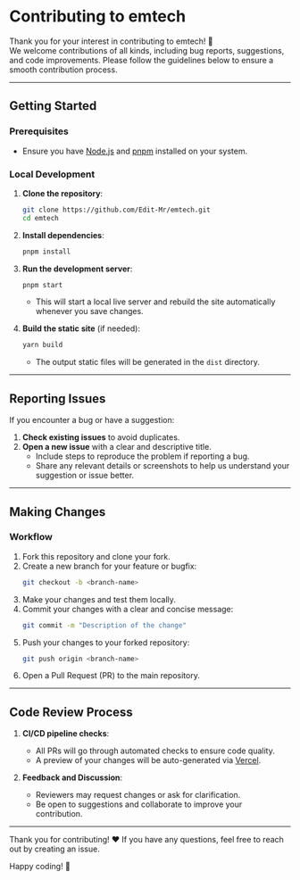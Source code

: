 # Contributing to emtech

Thank you for your interest in contributing to emtech! 🎉  
We welcome contributions of all kinds, including bug reports, suggestions, and code improvements. Please follow the guidelines below to ensure a smooth contribution process.

---

## Getting Started

### Prerequisites

- Ensure you have [Node.js](https://nodejs.org/) and [pnpm](https://pnpm.io/zh-TW/) installed on your system.

### Local Development

1. **Clone the repository**:
    ```bash
    git clone https://github.com/Edit-Mr/emtech.git
    cd emtech
    ```
2. **Install dependencies**:
    ```bash
    pnpm install
    ```
3. **Run the development server**:

    ```bash
    pnpm start
    ```

    - This will start a local live server and rebuild the site automatically whenever you save changes.

4. **Build the static site** (if needed):

    ```bash
    yarn build
    ```

    - The output static files will be generated in the `dist` directory.

---

## Reporting Issues

If you encounter a bug or have a suggestion:

1. **Check existing issues** to avoid duplicates.
2. **Open a new issue** with a clear and descriptive title.
    - Include steps to reproduce the problem if reporting a bug.
    - Share any relevant details or screenshots to help us understand your suggestion or issue better.

---

## Making Changes

### Workflow

1. Fork this repository and clone your fork.
2. Create a new branch for your feature or bugfix:
    ```bash
    git checkout -b <branch-name>
    ```
3. Make your changes and test them locally.
4. Commit your changes with a clear and concise message:
    ```bash
    git commit -m "Description of the change"
    ```
5. Push your changes to your forked repository:
    ```bash
    git push origin <branch-name>
    ```
6. Open a Pull Request (PR) to the main repository.

---

## Code Review Process

1. **CI/CD pipeline checks**:
    - All PRs will go through automated checks to ensure code quality.
    - A preview of your changes will be auto-generated via [Vercel](https://vercel.com/).

2. **Feedback and Discussion**:
    - Reviewers may request changes or ask for clarification.
    - Be open to suggestions and collaborate to improve your contribution.

---

Thank you for contributing! ❤️
If you have any questions, feel free to reach out by creating an issue.

Happy coding! 🚀
